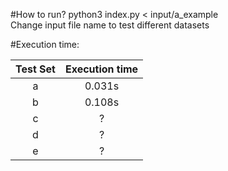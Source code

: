 #How to run?
python3 index.py < input/a_example <br />
Change input file name to test different datasets 

#Execution time:

| **Test Set**  | **Execution time** |
| :---: | :---: |
| a  | 0.031s  |
| b  | 0.108s  |
| c  | ? |
| d  | ?  |
| e  | ?  |
